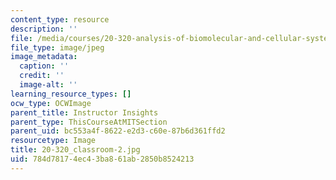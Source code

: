 ```yaml
---
content_type: resource
description: ''
file: /media/courses/20-320-analysis-of-biomolecular-and-cellular-systems-fall-2012/784d78174ec43ba861ab2850b8524213_20-320_classroom-2.jpg
file_type: image/jpeg
image_metadata:
  caption: ''
  credit: ''
  image-alt: ''
learning_resource_types: []
ocw_type: OCWImage
parent_title: Instructor Insights
parent_type: ThisCourseAtMITSection
parent_uid: bc553a4f-8622-e2d3-c60e-87b6d361ffd2
resourcetype: Image
title: 20-320_classroom-2.jpg
uid: 784d7817-4ec4-3ba8-61ab-2850b8524213
---
```

